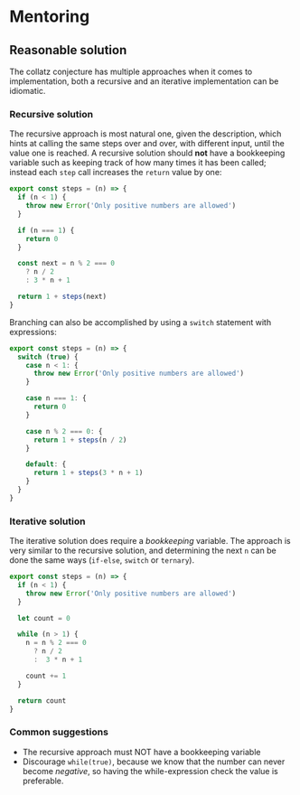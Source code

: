 # Mentoring

## Reasonable solution

The collatz conjecture has multiple approaches when it comes to implementation,
both a recursive and an iterative implementation can be idiomatic.

### Recursive solution

The recursive approach is most natural one, given the description, which hints
at calling the same steps over and over, with different input, until the value
one is reached. A recursive solution should **not** have a bookkeeping variable
such as keeping track of how many times it has been called; instead each `step`
call increases the `return` value by one:

```javascript
export const steps = (n) => {
  if (n < 1) {
    throw new Error('Only positive numbers are allowed')
  }

  if (n === 1) {
    return 0
  }

  const next = n % 2 === 0
    ? n / 2
    : 3 * n + 1

  return 1 + steps(next)
}
```

Branching can also be accomplished by using a `switch` statement with
expressions:

```javascript
export const steps = (n) => {
  switch (true) {
    case n < 1: {
      throw new Error('Only positive numbers are allowed')
    }

    case n === 1: {
      return 0
    }

    case n % 2 === 0: {
      return 1 + steps(n / 2)
    }

    default: {
      return 1 + steps(3 * n + 1)
    }
  }
}
```

### Iterative solution

The iterative solution does require a _bookkeeping_ variable. The approach is
very similar to the recursive solution, and determining the next `n` can be
done the same ways (`if-else`, `switch` or `ternary`).

```javascript
export const steps = (n) => {
  if (n < 1) {
    throw new Error('Only positive numbers are allowed')
  }

  let count = 0

  while (n > 1) {
    n = n % 2 === 0
      ? n / 2
      :  3 * n + 1

    count += 1
  }

  return count
}
```

### Common suggestions

- The recursive approach must NOT have a bookkeeping variable
- Discourage `while(true)`, because we know that the number can never become
  _negative_, so having the while-expression check the value is preferable.
